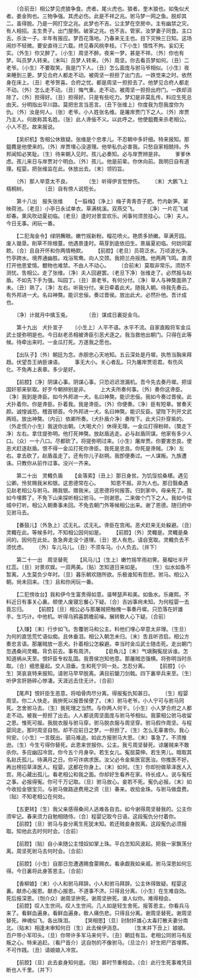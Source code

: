 <!-- { "loadSidebar": true } -->
　　〔合前丑〕相公梦见虎狼争食。虎者。尾火虎也。狼者。奎木狼也。如兔似犬者。娄金狗也。三物争强。其虎必伤。此是不祥之兆。驸马梦一网之鱼。脱却其二。虽得脱。乃是一网打空之兆。此梦也不吉。公主梦在空房中。主有幽禁之灾。有人相招。主生贵子。出门屋倒。破家之兆。也不吉。管家。汝梦妻子同食。主口舌。杀汝一子。半年有报应。梦百花落地。乃春来无主也。目下灾殃三日知。这场闹炒不轻微。要安直待三六载。终见春风桃李枝。〔下小生〕情性不拘。妄幻无实。〔外生〕你又醉了。〔小生〕周坚不醉。夜来一梦。甚是不祥。〔外〕你也有梦。叫员梦人转来。〔末叫〕员梦人转来。〔外〕周坚。你去看员梦如何。〔丑〕二老爷。〔小生〕不要取笑。我是门下人。〔丑〕怎么面庞与驸马爷相似。〔小生〕夜来睡到三更。梦见合府人都走不动。被周坚一担担了出门去。一跌觉来之时。依然身在床上。〔丑〕老爷贺喜。合府之忧。都是周坚一担担去了。他梦见合府人都走不动。〔外〕怎么走不动。〔丑〕悔气重。走不动。被周坚一担担出府门。一跌却消除了。〔外〕担得好。〔丑〕担得好。只是有些吃力。梦幻是非莫乱传。料应生死总由天。分明指出平川路。莫把忠言当恶言。〔丑下张维上〕你度我为怨我度你为仇。〔外〕汝是何人。〔张〕老爷。小人姓张名维。是屠岸贾门下之人。〔外〕岸贾乃主人。何故称其名姓。〔张〕此人谗佞不义。以此呼之。他使鉏麑来杀老相公。小人不忍。故来报说。 

　　【吴织机】吿相公休致疑。张维是个忠孝儿。不忍朝中多奸细。特来报知。那鉏麑是他使来的。〔外〕岸贾埋心没道理。他举私仇必害我。只愁自家相兢持。外邦闻知必笑耻。〔生〕待来朝入见时。孩儿必奏知。必与岸贾辨是非。 
　　爹爹休虑。孩儿来日与岸贾对个明白。〔外〕孩儿。他是前辈。你休向前。我明日自有道理。程婴。把张维监在此。休放出去。〔末〕领钧旨。 

　　〔外〕那人举意太不良。　　　　〔生〕听得伊言觉惨伤。 
　　〔末〕大鹏飞上梧桐树。　　　　〔丑〕自有傍人说短长。 

　　第十八出　报失张维 
　　【一翦梅】〔净上〕梅子靑靑杏子肥。竹内新笋。翠映荷池。〔老旦〕小亭日永试单衣。草满桃溪。双燕交飞。 
　　〔净〕一片花飞减却春。熏风吹动夏初临。〔老旦〕逢时对景宜欢乐。闲事何须苦挂心。〔净〕夫人。今日无事。闲玩一番。 

　　【二犯淘金令】绿阴蘸眼。嫩竹摇新粉。榴花喷火。艳质多娇嫩。草满芳园。废人锄垦。削草不除根蔓。他遇景逢时。萌芽到底依旧生。景届夏初临。何妨同宴飮。〔合〕且自开怀和你两情畅飮。 
　　【前腔】〔老旦〕员荷泛水。万顷波光净。竹亭跨水。境界通幽胜。戏浴鸳鸯。向人交颈。我把兰舟摇拽。他两两飞鸣。直须打开他恩爱情。覩物也难禁。不由人不动心。 
　　〔合前末〕莫取非常乐。须防不测忧。吿相公。走了张维。〔净〕夫人回避罢。〔老旦下净〕张维走了。必然报与赵盾。不如先下手为强。叫园丁。〔丑〕禀老爷。有何分付。〔净〕草人与神獒面熟了未。〔丑〕熟了。〔净〕左右。听我分付。来日牵着此犬。随我入朝。待我先奏云。有外邦进一犬。名曰神獒。能识忠佞。奏过晋侯。放出此犬。必然扑他。吾计成也。 

　　〔净〕计就月中擒玉兎。　　　　〔丑〕谋成日裏捉金乌。 

　　第十九出　犬扑宣子 
　　〔小生上〕人平不语。水平不流。自家直殿将军金瓜武士提弥明是也。今日赵老丞相被谗臣引恶犬逐之。我当救他出朝门。只得在此等候。待牵出来时。一金瓜打死。方遂我之愿也。 

　　【出队子】〔外〕朝廷为念。赤胆忠心天地知。五云深处是丹墀。执笏当胸来拜趋。伏望吾王纳臣谏语。 
　　事无大小。关心者乱。只为屠岸贾诳君。有伤风化。不免再上表章。多少是好。 

　　【前腔】〔净〕阴谋心事。阴谋心事。只恐迟迟泄漏机。吾今先去奏丹墀。把误国奸邪来斩取。好歹今朝辨别是非。 
　　上大夫所奏何事。〔外〕奏你这谗臣。〔净〕我到是谗臣。如今外邦进一犬。名曰神獒。能识忠佞。我如今奏过晋侯。此犬扑着你。你是谗臣。扑着我。我是谗臣。〔外〕你便奏。〔净〕臣有短章。冒奏天颜。诚惶诚恐。稽首顿首。今外邦进一犬。名曰神獒。能识反臣。望陛下列开文武两班。放出神獒。〔内云〕依卿所奏。〔犬扑盾介净〕奏陛下。此犬只扑穿紫的。〔外走慌介小生〕我送你出朝。〔大喝犬介〕休得无理。一金瓜打得粉碎。〔獒走下净〕左右。拿住提弥明。他打死神獒。放赵盾逃走。必与赵盾同谋。他家有多少人口。〔众〕一十八口。尽都砍了。将提弥明过来。〔小生〕屠岸贾。你要害忠良。使恶犬赶逐赵盾。恨不得一金瓜打死你谗臣。我死是忠良。你死是谗贼。〔净〕左右。拿去砍了。赵盾虽走了。还有你儿子赵朔。我卽便奏过。一人谋叛。九族遭诛。只教你从前作过事。没兴一齐来。 

　　第二十出　灵輙负盾 
　　【金落索】〔丑上〕那日身贫。为饥馁拾桑椹。遇见公卿。怜贫赐我米和银。这恩德常在心。 
　　知恩不报。非为人也。那日翳桑遇见赵老相公与驸马。赐我银。赠我米。这恩德将何报答。归到家中。母亲死了。我如今埋葬了。不免下山来探听相公驸马。一则谢恩。二来做个门下之人。我如今往城中打听。相公入朝奏事未回。不免去朝门外等候相公出来。谢了恩德。随归府中见驸马去。 

　　【番鼓儿】〔外急上〕忒无礼。忒无礼。谗臣在宫闱。恶犬赶来无处躱避。〔丑〕灵輙在此。等候多时。不知相公因何如是。 
　　【前腔】〔外〕灵輙是。灵輙是桑间的。因何在此处。急急奔走没个道理。〔丑〕恩人有危。请自宽取。灵輙负去不须忧虑。 
　　〔外〕车儿马儿。〔丑〕不须车马。小人负去。〔并下〕 

　　第二十一出　周坚替死 
　　【风马儿】〔生上〕嫩竹摇竿雨初霁。葵榴吐半开红蕊。〔旦〕对景欢娱。一双两美。〔贴〕怎知道日来如是。 
　　〔生〕似水如鱼不暂离。人生莫负少年时。〔旦〕暮乐朝欢随所欲。乐极谁知有怨悲。驸马。相公入朝。尙未回来。〔生〕且和你闲玩一番。 

　　【二犯傍妆台】我和伊今生富贵得如意。谐琴瑟声和美。如鱼水。乐雍熙。不料近日有事关心裏。顿使人废寝忘餐心下疑。〔合〕吉凶事尙未知。为何程婴一去竟忘归。 
　　【前腔】〔旦〕相公必与那屠贼把触槐一事奏丹墀。只恐落在奸雄手。生巧计。中他机。听得乌鸦喜鹊檐前噪。展转敎人心下疑。〔合前〕 

　　【入赚】〔末〕行步如飞。吿覆驸马和公主。料他们埋心举意太非理。〔生旦〕为何的直恁荒忙语似痴。且休垂泪。相公入朝怎未归。〔末〕吿且听咨启。相公方奏忠言语。那屠贼放一恶犬。扑着相公怎躱避。幸当时金瓜武士随击死。走出朝门忽遇桑间灵輙。背负前去。事有周济。 
　　【皂角儿】〔末〕气塡胸寃屈诉谁。怎知道祸从天至。恨奸臣专权乱国。我晋侯岂知他意。那屠贼恣强横。将弥明当时杀取。〔合〕细思量起。交人泪垂。生和死宁同一处。怎忍分离。 
　　【前腔】〔小生〕哭哀哀特来报知。请驸马早早脱离。满目前鎗刀剑戟。四下裏举兵来至。〔生〕听伊言肝肠碎心惨凄。天涯远去住无计。〔合前〕 

　　【尾声】恨奸臣生恶意。将咱骨肉尽分离。得报寃仇知甚日。 
　　〔生〕程婴周坚。你二人快走。我拚死以报晋侯便了。〔末〕驸马老爷。小人宁可与驸马同死。怎舍驸马去。〔生〕我死理之当然。与你两人何干。〔小生〕小人梦合府之人都走不动。被我一担担了出去。人人都说周坚面庞与驸马爷相似。我蒙相公驸马收留之恩。惟死可报。我脱衣服与驸马穿。驸马脱衣服与周坚穿。驸马假作周坚。与程婴同走。那时周坚自刎。却不应前日之梦。一担担了。〔生〕怎么无辜害你。我心何安。〔小生〕一言旣出。驷马难追。如此方报驸马大恩。〔末〕事急了。不须推逊。〔生〕今生亏得你替死。此恩来世报你。公主。我亏周坚替死。谅屠贼来不敢杀你。多应幽囚冷宫。你今五个月身孕。若生女儿。寃屈莫伸。若生男儿。暗取其名赵氏孤儿。待满月之日。你可诈病求医。汝父必令金紫医官医治。你推医不好。再出榜招草泽医人。程婴。这都在你身上。〔末〕如何。〔生〕你却扮做草泽医人入宫。用心藏出孤儿。看老相公和我之面。你却好生看养在家。待长成人。说与寃枉之事。必报得寃。你可千万记取。〔旦〕驸马放心。妾若不死。寃仇必报。〔末〕如今收拾金银宝贝。与驸马做路途费用之资〔旦〕春来。收拾金珠。与驸马做盘费。〔贴〕不知老相公在何处。 

　　【五更转】〔生〕我父亲感得桑间人逃难各自去。如今谢得周坚替我的。公主你须牢记。春来须力自勉相随侍。〔合〕程婴记取今日语。这段寃仇分付着你。 
　　【前腔】〔旦〕驸马与妾分离生死犹未知。若还贱妾身脱离。这段寃仇必须报取。知他此去时何时会。〔合前〕 

　　【前腔】〔贴〕自小来随公主惜奴如掌上珠。平白怎知风波起。把我一家飘荡分离。周坚死驸马去何时会。〔合前〕 

　　【前腔】〔小生〕自那日忽遭遇赐食蒙赐衣。看承觑我如亲戚。驸马深恩如何忘得。今日裏将此身答恩主。〔合前〕 

　　【香柳娘】〔末〕小人和驸马拜辞。小人和驸马拜辞。公主休得致疑。程婴这裏。献赤心报恩。献赤心报恩。不道事不济。只得且分离。〔小生〕在生难自効。死后报深恩。〔刎介众〕谢周坚拚死。谢周坚拚死。谁人似你。难得相会。 
　　【前腔】叹人生世间。叹人生世间。几人如是轻生舍死。报答恩主。你看兵马来了。看鲜血遍身。看鲜血遍身。敎人痛伤悲。只得且分离。谢周坚替死。谢周坚替死。神魂似飞。各出珠泪。 
　　【哭相思】〔旦〕尀耐奸雄心太毒打散夫妻分南北。〔贴末〕相逢未审知何日〔生〕此去候伊消息。 
　　〔生末并下丑上〕娘娘。百户带小军叩头。〔旦〕你带许多军马来何干。〔丑〕朝廷有旨。老相公同驸马有反叛之心。特来追赶。〔看尸首介〕这自刎的不像驸马。〔旦泣介〕好生把尸首埋葬。不可作践。〔丑〕请娘娘入冷宫。 

　　【前腔】〔旦〕此去妾身知何底。〔贴〕甚时节重相会。〔合〕此行生死事难凭目断也人千里。〔并下〕 

